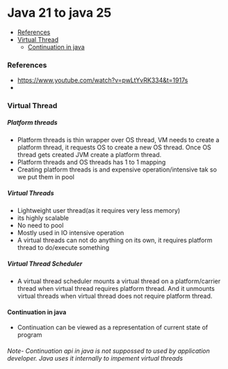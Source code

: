 # Java 21 to java 25

- [References](#references)
- [Virtual Thread](#virtual-thread)
   - [Continuation in java](#Continuation-in-java)


### References
- https://www.youtube.com/watch?v=pwLtYvRK334&t=1917s
- 
### Virtual Thread
##### Platform threads
- Platform threads is thin wrapper over OS thread, VM needs to create a platform thread, it requests OS to create a new OS thread. Once OS thread gets created JVM create a platform thread.
- Platform threads and OS threads has 1 to 1 mapping
- Creating platform threads is and expensive operation/intensive tak so we put them in pool

##### Virtual Threads
- Lightweight user thread(as it requires very less memory)
- its highly scalable
- No need to pool
- Mostly used in IO intensive operation
- A virtual threads can not do anything on its own, it requires platform thread to do/execute something
  
##### Virtual Thread Scheduler
- A virtual thread scheduler mounts a virtual thread on a platform/carrier thread when virtual thread requires platform thread. And it unmounts virtual threads when virtual thread does not require platform thread.
  
#### Continuation in java
- Continuation can be viewed as a representation of current state of program
###### Note- Continuation api in java is not suppossed to used by application developer. Java uses it internally to impement virtual threads



